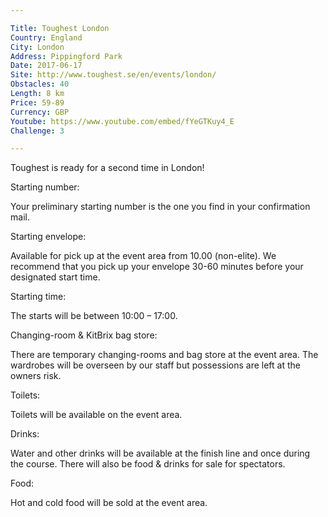 ```yaml
---

Title: Toughest London
Country: England
City: London
Address: Pippingford Park
Date: 2017-06-17
Site: http://www.toughest.se/en/events/london/
Obstacles: 40
Length: 8 km
Price: 59-89
Currency: GBP
Youtube: https://www.youtube.com/embed/fYeGTKuy4_E
Challenge: 3

---
```


Toughest is ready for a second time in London!

Starting number:

Your  preliminary starting number is the one you find in your confirmation mail.

Starting envelope:

Available for pick up at the event area from 10.00 (non-elite). We recommend that you pick up your envelope 30-60 minutes  before your designated start time.

Starting time:

The starts will be between 10:00 – 17:00.

Changing-room & KitBrix bag store:

There are temporary changing-rooms and bag store at the event area. The wardrobes will be overseen by our staff but possessions are left at the owners risk.

Toilets:

Toilets will be available on the event area.

Drinks:

Water and other drinks will be available at the finish line and once during the course. There will also be food & drinks for sale for spectators.

Food:

Hot and cold food will be sold at the event area.
 
